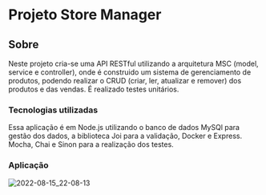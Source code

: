 <h1>Projeto Store Manager</h1>

<h2>Sobre</h2>

<p>Neste projeto cria-se uma API RESTful utilizando a arquitetura MSC (model, service e controller), onde é construido um sistema de gerenciamento de produtos, podendo realizar o CRUD (criar, ler, atualizar e remover) dos produtos e das vendas. É realizado testes unitários.</p>

<h3>Tecnologias utilizadas</h3>

<p>Essa aplicação é em Node.js utilizando o banco de dados MySQl para gestão dos dados, a biblioteca Joi para a validação, Docker e Express. Mocha, Chai e Sinon para a realização dos testes.</p>

<h3>Aplicação</h3>

![2022-08-15_22-08-13](https://user-images.githubusercontent.com/91297277/184774230-71e3aaa9-e283-4ae3-9d14-59fc6dc7c54e.gif)
